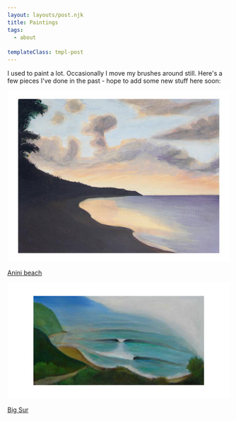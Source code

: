 ```yaml
---
layout: layouts/post.njk
title: Paintings
tags:
  - about

templateClass: tmpl-post
---
```


I used to paint a lot. Occasionally I move my brushes around still. Here's a few pieces I've done in the past - hope to add some new stuff here soon:

<div class="grid">

  <a class="module" href="">
    <div>
      <img src="/img/anini-beach_700px1.jpg">
      <br>
      <p>Anini beach</p>
    </div>
  </a>

  <a class="module" href="">
    <div>
      <img src="/img/Fullers_update-600x312.jpg">
      <br>
      <p>Big Sur</p>
    </div>
  </a>


<br>
  <!-- <a href="usabilitytesting">
    <div class="module">
      <img src="/img/usertest1.png">
      <br>
      <p>Usability Testing</p>
    </div>
  </a> -->

  <!-- <div class="module">4</div>
  <div class="module">5</div>
  <div class="module">6</div>
  <div class="module">7</div>
  <div class="module">8</div>
  <div class="module">9</div>
  <div class="module">10</div>
  <div class="module">11</div>
  <div class="module">12</div>
  <div class="module">13</div>
  <div class="module">14</div>
  <div class="module">15</div> -->
</div>


